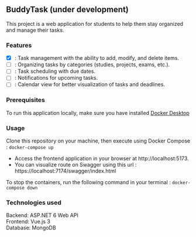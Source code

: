 ## BuddyTask (under development)

This project is a web application for students to help them stay organized and manage their tasks.

### Features

- [x] : Task management with the ability to add, modify, and delete items.
- [ ] : Organizing tasks by categories (studies, projects, exams, etc.).
- [ ] : Task scheduling with due dates.
- [ ] : Notifications for upcoming tasks.
- [ ] : Calendar view for better visualization of tasks and deadlines.

### Prerequisites

To run this application locally, make sure you have installed [Docker Desktop](https://docs.docker.com/desktop/install/windows-install/)

### Usage

Clone this repository on your machine, then execute using Docker Compose : `docker-compose up`

- Access the frontend application in your browser at http://localhost:5173.
- You can visualize route on Swagger using this url : https://localhost:7174/swagger/index.html

To stop the containers, run the following command in your terminal : `docker-compose down`

### Technologies used

Backend: ASP.NET 6 Web API  
Frontend: Vue.js 3  
Database: MongoDB
